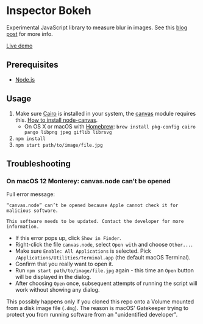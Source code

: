 # Inspector Bokeh

Experimental JavaScript library to measure blur in images. See this [blog post](https://medium.com/dawandadev/canvas-based-blur-detection-with-javascript-8d9dc25cb7d5) for more info.

[Live demo](https://timotaglieber.de/inspector-bokeh)

## Prerequisites
* [Node.js](https://nodejs.org/)

## Usage
1. Make sure [Cairo](http://cairographics.org/) is installed in your system, the [canvas](https://github.com/Automattic/node-canvas) module requires this. [How to install node-canvas](https://github.com/Automattic/node-canvas/wiki).
   * On OS X or macOS with [Homebrew](http://brew.sh/): `brew install pkg-config cairo pango libpng jpeg giflib librsvg`
1. `npm install`
1. `npm start path/to/image/file.jpg`

## Troubleshooting

### On macOS 12 Monterey: canvas.node can’t be opened

Full error message:
```
“canvas.node” can’t be opened because Apple cannot check it for malicious software.

This software needs to be updated. Contact the developer for more information.
```

 * If this error pops up, click `Show in Finder`.
 * Right-click the file `canvas.node`, select `Open with` and choose `Other...`.
 * Make sure `Enable: All Applications` is selected. Pick `/Applications/Utilities/Terminal.app` (the default macOS Terminal).
 * Confirm that you really want to open it.
 * Run `npm start path/to/image/file.jpg` again - this time an `Open` button will be displayed in the dialog.
 * After choosing `Open` once, subsequent attempts of running the script will work without showing any dialog.

This possibly happens only if you cloned this repo onto a Volume mounted from a disk image file (`.dmg`). The reason is macOS' Gatekeeper trying to protect you from running software from an "unidentified developer".